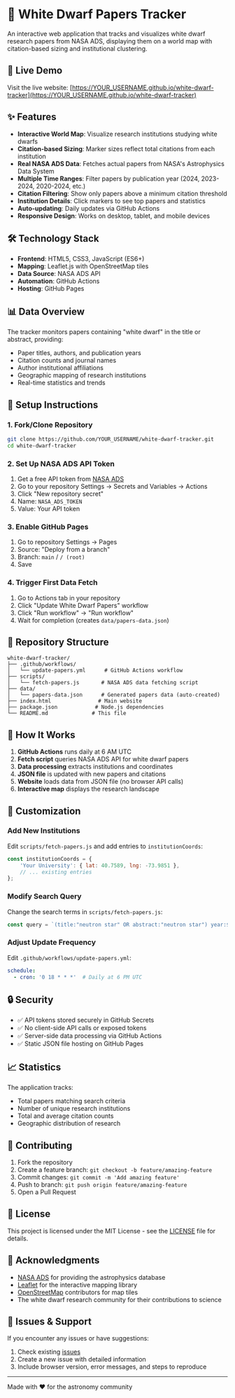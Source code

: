 # 🌟 White Dwarf Papers Tracker

An interactive web application that tracks and visualizes white dwarf research papers from NASA ADS, displaying them on a world map with citation-based sizing and institutional clustering.

## 🚀 Live Demo

Visit the live website: [https://YOUR_USERNAME.github.io/white-dwarf-tracker](https://YOUR_USERNAME.github.io/white-dwarf-tracker)

## ✨ Features

- **Interactive World Map**: Visualize research institutions studying white dwarfs
- **Citation-based Sizing**: Marker sizes reflect total citations from each institution
- **Real NASA ADS Data**: Fetches actual papers from NASA's Astrophysics Data System
- **Multiple Time Ranges**: Filter papers by publication year (2024, 2023-2024, 2020-2024, etc.)
- **Citation Filtering**: Show only papers above a minimum citation threshold
- **Institution Details**: Click markers to see top papers and statistics
- **Auto-updating**: Daily updates via GitHub Actions
- **Responsive Design**: Works on desktop, tablet, and mobile devices

## 🛠️ Technology Stack

- **Frontend**: HTML5, CSS3, JavaScript (ES6+)
- **Mapping**: Leaflet.js with OpenStreetMap tiles
- **Data Source**: NASA ADS API
- **Automation**: GitHub Actions
- **Hosting**: GitHub Pages

## 📊 Data Overview

The tracker monitors papers containing "white dwarf" in the title or abstract, providing:
- Paper titles, authors, and publication years
- Citation counts and journal names
- Author institutional affiliations
- Geographic mapping of research institutions
- Real-time statistics and trends

## 🔧 Setup Instructions

### 1. Fork/Clone Repository

```bash
git clone https://github.com/YOUR_USERNAME/white-dwarf-tracker.git
cd white-dwarf-tracker
```

### 2. Set Up NASA ADS API Token

1. Get a free API token from [NASA ADS](https://ui.adsabs.harvard.edu/user/settings/token)
2. Go to your repository Settings → Secrets and Variables → Actions
3. Click "New repository secret"
4. Name: `NASA_ADS_TOKEN`
5. Value: Your API token

### 3. Enable GitHub Pages

1. Go to repository Settings → Pages
2. Source: "Deploy from a branch"
3. Branch: `main` / `/ (root)`
4. Save

### 4. Trigger First Data Fetch

1. Go to Actions tab in your repository
2. Click "Update White Dwarf Papers" workflow
3. Click "Run workflow" → "Run workflow"
4. Wait for completion (creates `data/papers-data.json`)

## 📁 Repository Structure

```
white-dwarf-tracker/
├── .github/workflows/
│   └── update-papers.yml      # GitHub Actions workflow
├── scripts/
│   └── fetch-papers.js       # NASA ADS data fetching script
├── data/
│   └── papers-data.json      # Generated papers data (auto-created)
├── index.html               # Main website
├── package.json            # Node.js dependencies
└── README.md              # This file
```

## 🔄 How It Works

1. **GitHub Actions** runs daily at 6 AM UTC
2. **Fetch script** queries NASA ADS API for white dwarf papers
3. **Data processing** extracts institutions and coordinates
4. **JSON file** is updated with new papers and citations
5. **Website** loads data from JSON file (no browser API calls)
6. **Interactive map** displays the research landscape

## 🎨 Customization

### Add New Institutions

Edit `scripts/fetch-papers.js` and add entries to `institutionCoords`:

```javascript
const institutionCoords = {
    'Your University': { lat: 40.7589, lng: -73.9851 },
    // ... existing entries
};
```

### Modify Search Query

Change the search terms in `scripts/fetch-papers.js`:

```javascript
const query = `(title:"neutron star" OR abstract:"neutron star") year:${startYear}-${endYear}`;
```

### Adjust Update Frequency

Edit `.github/workflows/update-papers.yml`:

```yaml
schedule:
  - cron: '0 18 * * *'  # Daily at 6 PM UTC
```

## 🔒 Security

- ✅ API tokens stored securely in GitHub Secrets
- ✅ No client-side API calls or exposed tokens
- ✅ Server-side data processing via GitHub Actions
- ✅ Static JSON file hosting on GitHub Pages

## 📈 Statistics

The application tracks:
- Total papers matching search criteria
- Number of unique research institutions
- Total and average citation counts
- Geographic distribution of research

## 🤝 Contributing

1. Fork the repository
2. Create a feature branch: `git checkout -b feature/amazing-feature`
3. Commit changes: `git commit -m 'Add amazing feature'`
4. Push to branch: `git push origin feature/amazing-feature`
5. Open a Pull Request

## 📄 License

This project is licensed under the MIT License - see the [LICENSE](LICENSE) file for details.

## 🙏 Acknowledgments

- [NASA ADS](https://ui.adsabs.harvard.edu/) for providing the astrophysics database
- [Leaflet](https://leafletjs.com/) for the interactive mapping library
- [OpenStreetMap](https://www.openstreetmap.org/) contributors for map tiles
- The white dwarf research community for their contributions to science

## 🐛 Issues & Support

If you encounter any issues or have suggestions:
1. Check existing [issues](https://github.com/YOUR_USERNAME/white-dwarf-tracker/issues)
2. Create a new issue with detailed information
3. Include browser version, error messages, and steps to reproduce

---

Made with ❤️ for the astronomy community
